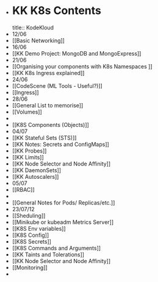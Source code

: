 - # KK K8s Contents
  title:: KodeKloud
- 12/06
- [[Basic Networking]]
- 16/06
- [[KK Demo Project: MongoDB and MongoExpress]]
- 21/06
- [[Organising your components with K8s Namespaces ]]
- [[KK K8s Ingress explained]]
- 24/06
- [[CodeScene (ML Tools - Useful?)]]
- [[Ingress]]
- 28/06
- [[General List to memorise]]
- [[Volumes]]
-
- [[K8S Components (Objects)]]
- 04/07
- [[KK Stateful Sets (STS)]]
- [[KK Notes: Secrets and ConfigMaps]]
- [[KK Probes]]
- [[KK Limits]]
- [[KK Node Selector and Node Affinity]]
- [[KK DaemonSets]]
- [[KK Autoscalers]]
- 05/07
- [[RBAC]]
-
- [[General Notes for Pods/ Replicas/etc.]]
- 23/07/12
- [[Sheduling]]
- [[Minikube or kubeadm Metrics Server]]
- [[K8S Env variables]]
- [[K8S Config]]
- [[K8S Secrets]]
- [[K8S Commands and Arguments]]
- [[KK Taints and Tolerations]]
- [[KK Node Selector and Node Affinity]]
- [[Monitoring]]
-